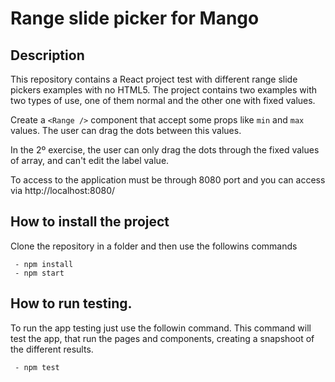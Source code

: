# Range slide picker for Mango

## Description

This repository contains a React project test with different range slide pickers examples with no HTML5. The project contains two examples with two types of use, one of them normal and the other one with fixed values.

Create a `<Range />` component that accept some props like `min` and `max` values. The user can drag the dots between this values.

In the 2º exercise, the user can only drag the dots through the fixed values of array, and can't edit the label value.

To access to the application must be through 8080 port and you can access via http://localhost:8080/

## How to install the project

Clone the repository in a folder and then use the followins commands

```
 - npm install
 - npm start
```

## How to run testing.

To run the app testing just use the followin command. This command will test the app, that run the pages and components, creating a snapshoot of the different results.

```
 - npm test
```